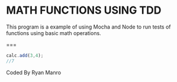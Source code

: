 MATH FUNCTIONS USING TDD
===

This program is a example of using Mocha and Node to run tests of functions using basic math operations.

===

```js
calc.add(3,4);
//7
```

Coded By Ryan Manro


